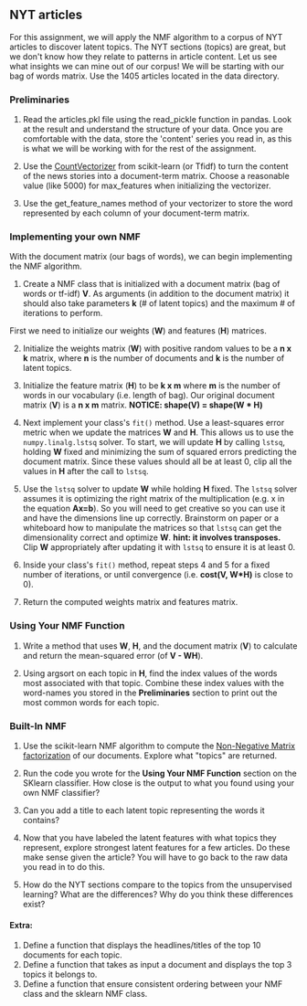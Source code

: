 ## NYT articles

For this assignment, we will apply the NMF algorithm to a corpus of NYT articles to discover latent topics.  The NYT sections (topics) are great, but we don't know how they relate to patterns in article content.  Let us see what insights we can mine out of our corpus!  We will be starting with our bag of words matrix.  Use the 1405 articles located in the data directory.

### Preliminaries

1. Read the articles.pkl file using the read_pickle function in pandas. Look at the result and understand the structure of your data. Once you are comfortable with the data, store the 'content' series you read in, as this is what we will be working with for the rest of the assignment.


2. Use the [CountVectorizer](http://scikit-learn.org/stable/modules/generated/sklearn.feature_extraction.text.CountVectorizer.html) from scikit-learn (or Tfidf) to turn the content of the news stories into a document-term matrix.  Choose a reasonable value (like 5000) for max_features when initializing the vectorizer.


3. Use the get_feature_names method of your vectorizer to store the word represented by each column of your document-term matrix.

### Implementing your own NMF
With the document matrix (our bags of words), we can begin implementing the NMF algorithm.

1. Create a NMF class that is initialized with a document matrix (bag of words or tf-idf) __V__.  As arguments (in addition to the document matrix) it should also take parameters __k__ (# of latent topics) and the maximum # of iterations to perform.

  First we need to initialize our weights (__W__) and features (__H__) matrices.

2. Initialize the weights matrix (__W__) with positive random values to be a __n x k__ matrix, where __n__ is the number of documents and __k__ is the number of latent topics.

3.  Initialize the feature matrix (__H__) to be __k x m__ where __m__ is the number of words in our vocabulary (i.e. length of bag).  Our original document matrix (__V__) is a __n x m__ matrix.  __NOTICE: shape(V) = shape(W * H)__

4. Next implement your class's `fit()` method. Use a least-squares error metric when we update the matrices __W__ and __H__. This allows us to use the `numpy.linalg.lstsq` solver.
To start, we will update __H__ by calling `lstsq`, holding __W__ fixed and minimizing the sum of squared errors predicting the document matrix. Since these values should all be at least 0, clip all the values in __H__ after the call to `lstsq`.

5. Use the `lstsq` solver to update __W__ while holding __H__ fixed. The `lstsq` solver assumes it is optimizing the right matrix of the multiplication (e.g. x in the equation __Ax=b__). So you will need to get creative so you can use it and have the dimensions line up correctly.  Brainstorm on paper or a whiteboard how to manipulate the matrices so that `lstsq` can get the dimensionality correct and optimize __W__. __hint: it involves transposes.__ Clip __W__ appropriately after updating it with `lstsq` to ensure it is at least 0.

6. Inside your class's `fit()` method, repeat steps 4 and 5 for a fixed number of iterations, or until convergence (i.e. __cost(V, W*H)__ is close to 0).

7. Return the computed weights matrix and features matrix.

### Using Your NMF Function

1. Write a method that uses __W__, __H__, and the document matrix (__V__) to calculate and return the mean-squared error (of __V - WH__).

2. Using argsort on each topic in __H__, find the index values of the words most associated with that topic.  Combine these index values with the word-names you stored in the __Preliminaries__ section to print out the most common words for each topic.


### Built-In NMF


1. Use the scikit-learn NMF algorithm to compute the [Non-Negative Matrix factorization](http://scikit-learn.org/dev/auto_examples/applications/topics_extraction_with_nmf_lda.html) of our documents.  Explore what "topics" are returned.

2. Run the code you wrote for the __Using Your NMF Function__ section on the SKlearn classifier.  How close is the output to what you found using your own NMF classifier?

3. Can you add a title to each latent topic representing the words it contains?

4.  Now that you have labeled the latent features with what topics they represent, explore strongest latent features for a few articles.  Do these make sense given the article? You will have to go back to the raw data you read in to do this.

5. How do the NYT sections compare to the topics from the unsupervised learning?  What are the differences?  Why do you think these differences exist?



#### Extra:


1. Define a function that displays the headlines/titles of the top 10 documents for each topic.
1. Define a function that takes as input a document and displays the top 3 topics it belongs to.
1. Define a function that ensure consistent ordering between your NMF class and the sklearn NMF class.
